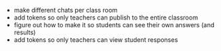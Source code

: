 * make different chats per class room
* add tokens so only teachers can publish to the entire classroom
* figure out how to make it so students can see their own answers (and results)
* add tokens so only teachers can view student responses
